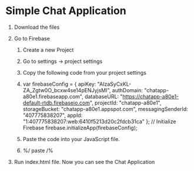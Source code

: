 # Simple Chat Application 

1. Download the files
2. Go to Firebase
   1. Create a new Project
   2. Go to settings -> project settings
   3. Copy the following code from your project settings
   4. var firebaseConfig = {
    apiKey: "AIzaSyCxKL-ZA_Zgtw0O_bcxw4se14pENJyjsMI",
    authDomain: "chatapp-a80e1.firebaseapp.com",
    databaseURL: "https://chatapp-a80e1-default-rtdb.firebaseio.com",
    projectId: "chatapp-a80e1",
    storageBucket: "chatapp-a80e1.appspot.com",
    messagingSenderId: "407775838207",
    appId: "1:407775838207:web:6410f5213d20c2fdcb31ca"
    };
    // Initialize Firebase
    firebase.initializeApp(firebaseConfig);
   
   5. Paste the code into your JavaScript file.
   6. <Scripts> %/ paste /% </Scripts>
   
3. Run index.html file.
Now you can see the Chat Application
